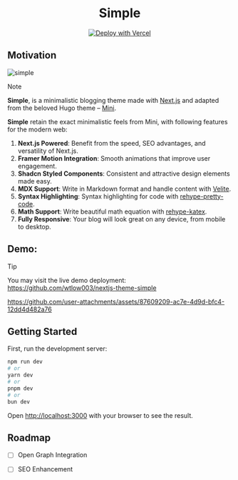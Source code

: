 <h1 align="center">Simple</h1>

<p align="center">
    <a href="https://vercel.com/new/clone?repository-url=https%3A%2F%2Fgithub.com%2Fwtlow003%2Fnextjs-theme-simple"><img src="https://vercel.com/button" alt="Deploy with Vercel"/></a>
</p>

## Motivation

![simple](https://github.com/user-attachments/assets/3e362175-824f-4ce1-b4fe-b82f492bfe36)

> [!NOTE]
>
> **Simple**, is a minimalistic blogging theme made with [Next.js](https://nextjs.org/) and adapted from the beloved Hugo theme – [Mini](https://github.com/nodejh/hugo-theme-mini).

**Simple** retain the exact minimalistic feels from Mini, with following features for the modern web:

1. **Next.js Powered**: Benefit from the speed, SEO advantages, and versatility of Next.js.
2. **Framer Motion Integration**: Smooth animations that improve user engagement.
3. **Shadcn Styled Components**: Consistent and attractive design elements made easy.
4. **MDX Support**: Write in Markdown format and handle content with [Velite](https://velite.js.org/guide/introduction).
5. **Syntax Highlighting**: Syntax highlighting for code with [rehype-pretty-code](https://rehype-pretty.pages.dev/).
6. **Math Support**: Write beautiful math equation with [rehype-katex](https://www.npmjs.com/package/rehype-katex).
4. **Fully Responsive**: Your blog will look great on any device, from mobile to desktop.

## Demo:

> [!TIP]
>
> You may visit the live demo deployment: https://github.com/wtlow003/nextjs-theme-simple

https://github.com/user-attachments/assets/87609209-ac7e-4d9d-bfc4-12dd4d482a76

## Getting Started

First, run the development server:

```bash
npm run dev
# or
yarn dev
# or
pnpm dev
# or
bun dev
```

Open [http://localhost:3000](http://localhost:3000) with your browser to see the result.


## Roadmap

- [ ] Open Graph Integration
- [ ] SEO Enhancement

